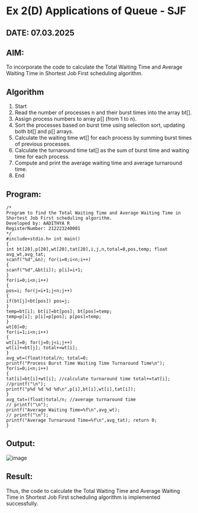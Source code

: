# Ex 2(D) Applications of Queue - SJF
## DATE: 07.03.2025
## AIM:
To incorporate the code to calculate the Total Waiting Time and Average Waiting Time in Shortest Job First scheduling algorithm.
## Algorithm
1. Start
2. Read the number of processes n and their burst times into the array bt[].
3. Assign process numbers to array p[] (from 1 to n).
4. Sort the processes based on burst time using selection sort, updating both bt[] and p[] arrays.
5. Calculate the waiting time wt[] for each process by summing burst times of previous processes.
6. Calculate the turnaround time tat[] as the sum of burst time and waiting time for each process.
7. Compute and print the average waiting time and average turnaround time.
8. End

## Program:
```
/*
Program to find the Total Waiting Time and Average Waiting Time in Shortest Job First scheduling algorithm.
Developed by: AADITHYA R
RegisterNumber: 212223240001
*/
#include<stdio.h> int main()
{
int bt[20],p[20],wt[20],tat[20],i,j,n,total=0,pos,temp; float avg_wt,avg_tat;
scanf("%d",&n); for(i=0;i<n;i++)
{
scanf("%d",&bt[i]); p[i]=i+1;
}
for(i=0;i<n;i++)
{
pos=i; for(j=i+1;j<n;j++)
{
if(bt[j]<bt[pos]) pos=j;
}
temp=bt[i]; bt[i]=bt[pos]; bt[pos]=temp;
temp=p[i]; p[i]=p[pos]; p[pos]=temp;
}
wt[0]=0;
for(i=1;i<n;i++)
{
wt[i]=0; for(j=0;j<i;j++)
wt[i]+=bt[j]; total+=wt[i];
}
avg_wt=(float)total/n; total=0;
printf("Process Burst Time Waiting Time Turnaround Time\n"); for(i=0;i<n;i++)
{
tat[i]=bt[i]+wt[i]; //calculate turnaround time total+=tat[i];
//printf("\n");
printf("p%d %d %d %d\n",p[i],bt[i],wt[i],tat[i]);
}
avg_tat=(float)total/n; //average turnaround time
// printf("\n");
printf("Average Waiting Time=%f\n",avg_wt);
// printf("\n");
printf("Average Turnaround Time=%f\n",avg_tat); return 0;
}
```
## Output:
![image](https://github.com/user-attachments/assets/ab62679d-34b7-4d8f-8469-64fde1e43c7a)



## Result:
Thus, the code to calculate the Total Waiting Time and Average Waiting Time in Shortest Job First scheduling algorithm is implemented successfully.
